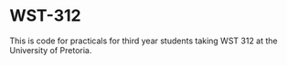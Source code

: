 # WST-312

This is code for practicals for third year students taking WST 312 at the University of Pretoria.
